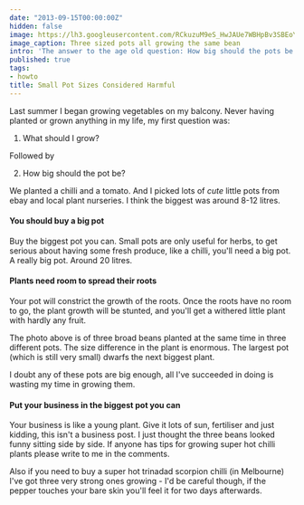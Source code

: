 ```yaml
---
date: "2013-09-15T00:00:00Z"
hidden: false
image: https://lh3.googleusercontent.com/RCkuzuM9eS_HwJAUe7WBHpBv3SBEoYqHvmqfTo1vtBQ=w368-h557-no
image_caption: Three sized pots all growing the same bean
intro: 'The answer to the age old question: How big should the pots be on my balcony?'
published: true
tags:
- howto
title: Small Pot Sizes Considered Harmful
---
```


Last summer I began growing vegetables on my balcony. Never having planted or grown anything in my life, my first question was:

1. What should I grow?

Followed by

2. How big should the pot be? 

We planted a chilli and a tomato. And I picked lots of *cute* little pots from ebay and local plant nurseries. I think the biggest was around 8-12 litres.

#### You should buy a big pot
Buy the biggest pot you can. Small pots are only useful for herbs, to get serious about having some fresh produce, like a chilli, you'll need a big pot. A really big pot. Around 20 litres. 

#### Plants need room to spread their roots
Your pot will constrict the growth of the roots. Once the roots have no room to go, the plant growth will be stunted, and you'll get a withered little plant with hardly any fruit.

The photo above is of three broad beans planted at the same time in three different pots. The size difference in the plant is enormous. The largest pot (which is still very small) dwarfs the next biggest plant.

I doubt any of these pots are big enough, all I've succeeded in doing is wasting my time in growing them. 

#### Put your business in the biggest pot you can
Your business is like a young plant. Give it lots of sun, fertiliser and just kidding, this isn't a business post. I just thought the three beans looked funny sitting side by side. If anyone has tips for growing super hot chilli plants please write to me in the comments. 

Also if you need to buy a super hot trinadad scorpion chilli (in Melbourne) I've got three very strong ones growing - I'd be careful though, if the pepper touches your bare skin you'll feel it for two days afterwards.


